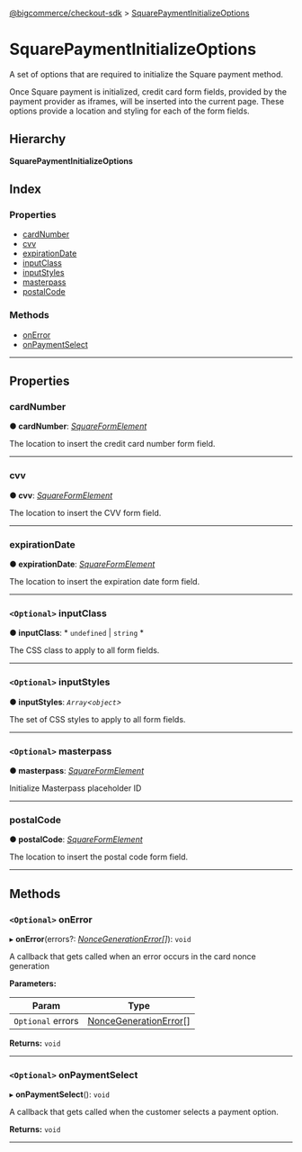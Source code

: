 [@bigcommerce/checkout-sdk](../README.md) > [SquarePaymentInitializeOptions](../interfaces/squarepaymentinitializeoptions.md)

# SquarePaymentInitializeOptions

A set of options that are required to initialize the Square payment method.

Once Square payment is initialized, credit card form fields, provided by the payment provider as iframes, will be inserted into the current page. These options provide a location and styling for each of the form fields.

## Hierarchy

**SquarePaymentInitializeOptions**

## Index

### Properties

* [cardNumber](squarepaymentinitializeoptions.md#cardnumber)
* [cvv](squarepaymentinitializeoptions.md#cvv)
* [expirationDate](squarepaymentinitializeoptions.md#expirationdate)
* [inputClass](squarepaymentinitializeoptions.md#inputclass)
* [inputStyles](squarepaymentinitializeoptions.md#inputstyles)
* [masterpass](squarepaymentinitializeoptions.md#masterpass)
* [postalCode](squarepaymentinitializeoptions.md#postalcode)

### Methods

* [onError](squarepaymentinitializeoptions.md#onerror)
* [onPaymentSelect](squarepaymentinitializeoptions.md#onpaymentselect)

---

## Properties

<a id="cardnumber"></a>

###  cardNumber

**● cardNumber**: *[SquareFormElement](squareformelement.md)*

The location to insert the credit card number form field.

___
<a id="cvv"></a>

###  cvv

**● cvv**: *[SquareFormElement](squareformelement.md)*

The location to insert the CVV form field.

___
<a id="expirationdate"></a>

###  expirationDate

**● expirationDate**: *[SquareFormElement](squareformelement.md)*

The location to insert the expiration date form field.

___
<a id="inputclass"></a>

### `<Optional>` inputClass

**● inputClass**: * `undefined` &#124; `string`
*

The CSS class to apply to all form fields.

___
<a id="inputstyles"></a>

### `<Optional>` inputStyles

**● inputStyles**: *`Array`<`object`>*

The set of CSS styles to apply to all form fields.

___
<a id="masterpass"></a>

### `<Optional>` masterpass

**● masterpass**: *[SquareFormElement](squareformelement.md)*

Initialize Masterpass placeholder ID

___
<a id="postalcode"></a>

###  postalCode

**● postalCode**: *[SquareFormElement](squareformelement.md)*

The location to insert the postal code form field.

___

## Methods

<a id="onerror"></a>

### `<Optional>` onError

▸ **onError**(errors?: *[NonceGenerationError](noncegenerationerror.md)[]*): `void`

A callback that gets called when an error occurs in the card nonce generation

**Parameters:**

| Param | Type |
| ------ | ------ |
| `Optional` errors | [NonceGenerationError](noncegenerationerror.md)[] |

**Returns:** `void`

___
<a id="onpaymentselect"></a>

### `<Optional>` onPaymentSelect

▸ **onPaymentSelect**(): `void`

A callback that gets called when the customer selects a payment option.

**Returns:** `void`

___

